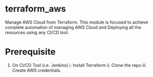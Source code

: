 # terraform_aws
Manage AWS Cloud from Terraform. This module is focused to achieve complete automation of managing AWS Cloud and Deploying all the resources using any CI/CD tool.

# Prerequisite
1. On CI/CD Tool (i.e. Jenkins)
  i. Install Terraform
  ii. Clone the repo
  iii. Create AWS credentials.
